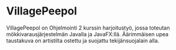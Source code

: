 # VillagePeepol
VillagePeepol on Ohjelmointi 2 kurssin harjoitustyö, jossa toteutan mökkivarausjärjestelmän Javalla ja JavaFX:llä. Äärimmäisen upea taustakuva on artistilta ostettu ja suojattu tekijänsuojalain alla.
